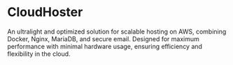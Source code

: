 # CloudHoster
An ultralight and optimized solution for scalable hosting on AWS, combining Docker, Nginx, MariaDB, and secure email. Designed for maximum performance with minimal hardware usage, ensuring efficiency and flexibility in the cloud.
